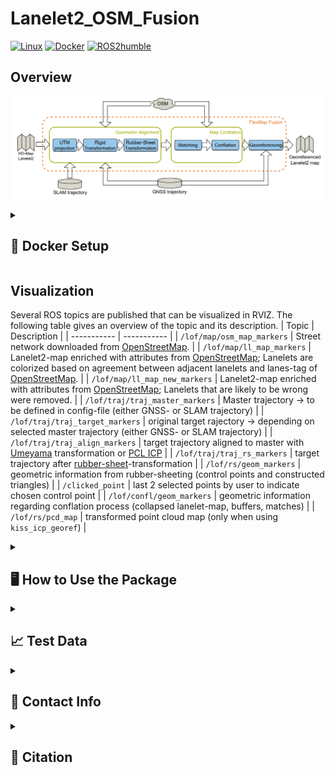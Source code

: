 # Lanelet2_OSM_Fusion
[![Linux](https://img.shields.io/badge/os-linux-blue.svg)](https://www.linux.org/)
[![Docker](https://badgen.net/badge/icon/docker?icon=docker&label)](https://www.docker.com/)
[![ROS2humble](https://img.shields.io/badge/ros2-humble-blue.svg)](https://docs.ros.org/en/humble/index.html)

## Overview

![image](doc/img/conflation_tool.png)

<details>
<summary> <h2> 🐋 Docker Setup </h2> </summary>

### Package Design
This package is designed as a standalone ROS2 package. It was developed with ROS2 humble. For easier handling of dependencies, a docker environment is provided that sets up everything and builds the package.
As the package is designed for use in combination with [Autoware](https://github.com/autowarefoundation/autoware), the source code can also be build within the [Autoware](https://github.com/autowarefoundation/autoware) docker environment.

### Setup

1. Clone the repository by running
   ```bash
   git clone https://github.com/TUMFTM/Lanelet2_OSM_Fusion.git
   ```
2. Go to the rood directory of the repository
   ```bash
   cd Lanelet2_OSM_Fusion/
   ```
3. Build the docker image
   ```bash
   ./build_docker.sh
   ```
4. Run the container and mount your data by adjusting the corresponding line within ```run_docker.sh```
   ```bash
   ./run_docker.sh
   ```
</details>

## Visualization

Several ROS topics are published that can be visualized in RVIZ. The following table gives an overview of the topic and its description.
| Topic | Description |
| ----------- | ----------- |
| `/lof/map/osm_map_markers` | Street network downloaded from [OpenStreetMap](openstreetmap.org/). |
| `/lof/map/ll_map_markers` | Lanelet2-map enriched with attributes from [OpenStreetMap](openstreetmap.org/); Lanelets are colorized based on agreement between adjacent lanelets and lanes-tag of [OpenStreetMap](openstreetmap.org/). |
| `/lof/map/ll_map_new_markers` | Lanelet2-map enriched with attributes from [OpenStreetMap](openstreetmap.org/); Lanelets that are likely to be wrong were removed. |
| `/lof/traj/traj_master_markers` | Master trajectory -> to be defined in config-file (either GNSS- or SLAM trajectory) |
| `/lof/traj/traj_target_markers` | original target rajectory -> depending on selected master trajectory (either GNSS- or SLAM trajectory) |
| `/lof/traj/traj_align_markers` | target trajectory aligned to master with [Umeyama](https://web.stanford.edu/class/cs273/refs/umeyama.pdf) transformation or [PCL ICP](https://pointclouds.org/documentation/classpcl_1_1_iterative_closest_point.html) |
| `/lof/traj/traj_rs_markers` | target trajectory after [rubber-sheet](https://www.tandfonline.com/doi/abs/10.1559/152304085783915135)-transformation |
| `/lof/rs/geom_markers` | geometric information from rubber-sheeting (control points and constructed triangles) |
| `/clicked_point` | last 2 selected points by user to indicate chosen control point |
| `/lof/confl/geom_markers` | geometric information regarding conflation process (collapsed lanelet-map, buffers, matches) |
| `/lof/rs/pcd_map` | transformed point cloud map (only when using `kiss_icp_georef`) |

<details> 
<summary> <h2> 🖥 How to Use the Package </h2> </summary>

* the package contains two executables with corresponding ROS2 launch file:
  * lanelet2_osm
    * provide all functionality described in the publication and the pipeline overview
    * additional possibility to georeference the point cloud map corresponding to the lanelet map, but without its visualization  
  * kiss_icp_georef
    * provides the possibility to georeference the SLAM poses and the corresponding point cloud map withouth the need of a lanelet map as input (-> no conflation with [OpenStreetMap](openstreetmap.org/))
    * provides visualization of the point cloud map in RVIZ2
   
* in the following, the sections are split between the two executables (however, keep in mind that kiss_icp_georef just provides a subset of the functions of lanelet2_osm)

2. Necessary input parameters:
   - `traj_path` => path to GPS trajectory of the vehicle (format: txt-file with lat, lon)
   - `poses_path` => path to SLAM trajectory of the vehicle (KITTI-format, trajectories don't have to be synchronized over time)
   - `pcd_path` => path to pcd map corresponding to poses trajectory (only when using node `kiss_icp_georef`)
   - `map_path` => path to lanelet2 map corresponding to trajectories (map can have missing elements/attributes, only when using node `lanelet2_osm`)
   - `out_path` => path to saved the modified lanelet map (DEFAULT: /lanelet2_map.osm, only when using node `lanelet2_osm`)
3. Start the package

   - it is recommended to directly use the provided ROS launch file that starts the package itself and the visualization in RVIZ:

   ```shell
       ros2 launch tum_lanelet2_osm_fusion lanelet2_osm.launch.py traj_path:=<path-to-GPS-trajectory> poses_path:=<path-to-SLAM-trajectory>  map_path:=<path-to-lanelet-map> out_path:=<path-to-save-output-map>
   ```

   ```shell
       ros2 launch tum_lanelet2_osm_fusion kiss_icp_georef.launch.py traj_path:=<path-to-GPS-trajectory> poses_path:=<path-to-SLAM-trajectory>  pcd_path:=<path-to-pcd-map> pcd_out_path:=<path-to-save-pcd-map>
   ```

   - the launch file directly links to the parameter file in `/config/`.
   - If you do not want to use the launch file, you can start the package by running:

4. Select control points
   - after the trajectories are loaded and the target trajectory is roughly aligned to the master trajectory you are asked in the command window to select control points for the rubber-sheet transformation (the amount of points can be configured).
   - select the desired points using the `Publish Point` button in RVIZ and follow the instructions in the console.
5. Inspect results
   - results of the rubber-sheet transformation & lanelet map are visualized.
   - Inspect results and modify parameters if desired.
6. Manually finalize lanelet map (only when using node `lanelet2_osm`)
   - open a manual editor for lanelet2 maps (e.g. [VectorMapBuilder](https://tools.tier4.jp/feature/vector_map_builder_ll2/)) in parallel to RVIZ
   - import the exported map from `out_path`
   - close gaps in lanelet map and correct other mistakes based on visualization of map agreement with [OpenStreetMap](openstreetmap.org/) in RVIZ

</details>

<details>
<summary> <h2> 📈 Test Data </h2> </summary>

The test data in `/test` is from the EDGAR research vehicle (GPS trajectory). The SLAM poses were generated by [KISS-ICP](https://github.com/PRBonn/kiss-icp) in combination with [interactive SLAM](https://github.com/SMRT-AIST/interactive_slam). The lanelet2-map was created manually with [VectorMapBuilder](https://tools.tier4.jp/feature/vector_map_builder_ll2/) by TieriV.

<details>
<summary> <h2> 🔧 Modules </h2> </summary>
</details>

Detailed documentation of the functionality behind the single modules can be found below.

1. [Geometric Alignment](doc/alignment.md)

2. [Preprocessing](doc/preprocessing.md)

3. [Matching](doc/matching.md)

4. [Conflation](doc/conflation.md)

5. [Analysis](doc/analysis.md)

</details>

<details>
<summary> <h2> 📇 Contact Info </h2> </summary>

[Maximilian Leitenstern](mailto:maxi.leitenstern@tum.de)
Institute of Automotive Technology,
School of Engineering and Design,
Technical University of Munich,
85748 Garching,
Germany

[Florian Sauerbeck](florian.sauerbeck@tum.de)
Institute of Automotive Technology,
School of Engineering and Design,
Technical University of Munich,
85748 Garching,
Germany
</details>

<details>
<summary> <h2> 📃 Citation </h2> </summary>
If you use this repository for any academic work, please cite our original paper:

```bibtex
@inproceedings{sauerbeck2023,
  title={Multi-LiDAR Localization and Mapping Pipeline for Urban Autonomous Driving},
  author={\textbf{Sauerbeck, Florian} and Kulmer, Dominik and Leitenstern, Maximilian and Weiss, Christoph and Betz, Johannes},
  booktitle={2023 IEEE Sensors},
  year={2023},
}
```
</details>
